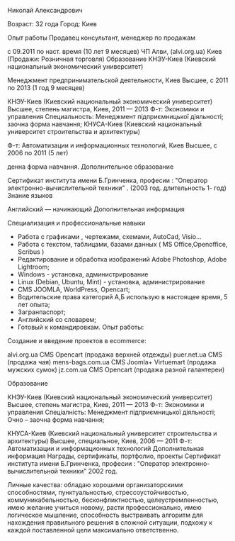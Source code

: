 
Николай Александрович

Возраст:
    32 года
Город:
    Киев

Опыт работы
Продавец консультант, менеджер по продажам

с 09.2011 по наст. время (10 лет 9 месяцев)
ЧП Алви, (alvi.org.ua) Киев (Продажи: Розничная торговля)
Образование
КНЭУ-Киев (Киевский национальный экономический университет)

Менеджмент предпринимательской деятельности, Киев
Высшее, с 2011 по 2013 (1 год 9 месяцев)

КНЭУ-Киев (Киевский национальный экономический университет)
Высшее, степень магистра, Киев, 2011 — 2013
Ф-т: Экономики и управления
Специальность: Менеджмент підприємницької діяльності;
заочна форма навчання;
КНУСА-Киев (Киевский национальный университет строительства и архитектуры)

Ф-т: Автоматизации и информационных технологий, Киев
Высшее, с 2006 по 2011 (5 лет)

денна форма навчання.
Дополнительное образование

Сертификат института имени Б.Гринченка, професии : "Оператор электронно-вычислительной техники" . (2003 год. длительность 1- год)
Знание языков

Английский — начинающий
Дополнительная информация

Специализация и профессиональные навыки
- Работа с графиками , чертежами, схемами, AutoCad, Visio...
- Работа с текстом, таблицами, базами данных ( MS Office,Openoffice, Scribus )
- Редактирование и обработка изображений Adobe Photoshop, Adobe Lightroom;
- Windows - установка, администрирование
- Linux (Debian, Ubuntu, Mint) - установка, администрирование
- CMS JOOMLA, WorldPress, Opencart;
- Водительские права категорий А,Б использую в настоящее время, 5 лет опыта;
- Загранпаспорт;
- Английский со словарем;
- Готовый к командировкам.
Опыт работы:
 
 Создание и введение проектов в ecommerce:
 
 alvi.org.ua СMS Opencart (продажа верхней отдежды) 
 puer.net.ua СMS (продажа чая)
 mens-bags.com.ua СMS Joomla+ Virtuemart (продажа мужских сумок) 
 jz.com.ua СMS Opencart (продажа разной галантереи) 
 
Образование

КНЭУ-Киев (Киевский национальный экономический университет)
Высшее, степень магистра, Киев, 2011 — 2013
Ф-т: Экономики и управления
Спеціалність: Менеджмент підприємницької діяльності;
Очно – заочна форма навчання;

КНУСА-Киев (Киевский национальный университет строительства и архитектуры)
Высшее, специальное, Киев, 2006 — 2011
Ф-т: Автоматизации и информационных технологий
Дополнительная информация
Награды, сертификаты, портфолио, проекты
Сертификат института имени Б.Гринченка,
професии :
"Оператор электронно-вычислительной техники"
2002 год.

Личные качества:
обладаю хорошими организаторскими способностями, пунктуальностью, стрессоустойчивостью, коммуникабельностью, 
бесконфликтностью, целеустремленностью, имею желание учиться новому, расти профессионально, имею логическое 
мышление, способность выстраивать алгоритм для нахождения правильного решения в сложной ситуации, подхожу к каждой 
поставленной цели максимально ответственно.
